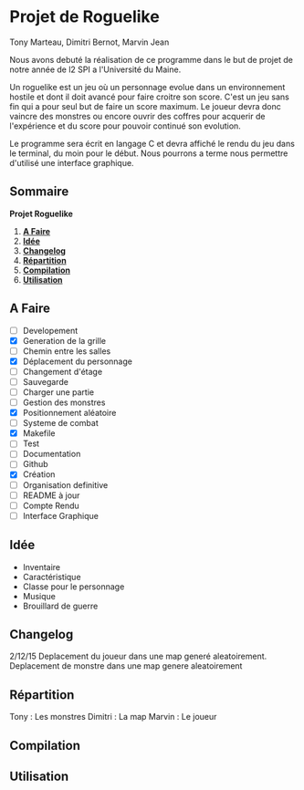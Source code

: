 # Projet de Roguelike

Tony Marteau, Dimitri Bernot, Marvin Jean

Nous avons debuté la réalisation de ce programme dans le but de projet de notre année de l2 SPI a l'Université du Maine.

Un roguelike est un jeu où un personnage evolue dans un environnement hostile et dont il doit avancé pour faire croitre son score. C'est un jeu sans fin qui a pour seul but de faire un score maximum. Le joueur devra donc vaincre des monstres ou encore ouvrir des coffres pour acquerir de l'expérience et du score pour pouvoir continué son evolution.

Le programme sera écrit en langage C et devra affiché le rendu du jeu dans le terminal, du moin pour le début. Nous pourrons a terme nous permettre d'utilisé une interface graphique.

## Sommaire
  **Projet Roguelike**
  1. **[A Faire](#a-faire)**
  2. **[Idée](#idée)**
  3. **[Changelog](#changelog)**
  4. **[Répartition](#répartition)** 
  5. **[Compilation](#compilation)**
  6. **[Utilisation](#utilisation)**
	
## A Faire

 - [ ] Developement
  - [x] Generation de la grille
   - [ ] Chemin entre les salles 
  - [x] Déplacement du personnage
  - [ ] Changement d'étage
  - [ ] Sauvegarde
  - [ ] Charger une partie		
  - [ ] Gestion des monstres
   - [x] Positionnement aléatoire
  - [ ] Systeme de combat
 - [x] Makefile
 - [ ] Test
 - [ ] Documentation
 - [ ] Github
  - [x] Création
  - [ ] Organisation definitive
  - [ ] README à jour
 - [ ] Compte Rendu
 - [ ] Interface Graphique

## Idée
 - Inventaire
 - Caractéristique
 - Classe pour le personnage
 - Musique
 - Brouillard de guerre
	
## Changelog
2/12/15 Deplacement du joueur dans une map generé aleatoirement. Deplacement de monstre dans une map genere aleatoirement

## Répartition
Tony : Les monstres
Dimitri : La map
Marvin : Le joueur

## Compilation

## Utilisation
